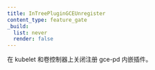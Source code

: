 ```yaml
---
title: InTreePluginGCEUnregister
content_type: feature_gate
_build:
  list: never
  render: false
---
```


<!--
Stops registering the gce-pd in-tree plugin in kubelet
and volume controllers.
-->
在 kubelet 和卷控制器上关闭注册 gce-pd 内嵌插件。
